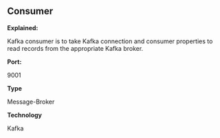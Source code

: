 ## Consumer

**Explained:**

Kafka consumer is to take Kafka connection and consumer properties to read records from the appropriate Kafka broker.

**Port:**

9001

**Type**

Message-Broker

**Technology**

Kafka
